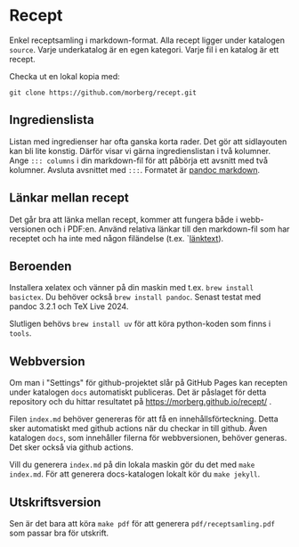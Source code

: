 # Recept

Enkel receptsamling i markdown-format. Alla recept ligger under katalogen `source`. Varje
underkatalog är en egen kategori. Varje fil i en katalog är ett recept.

Checka ut en lokal kopia med:

    git clone https://github.com/morberg/recept.git

## Ingredienslista

Listan med ingredienser har ofta ganska korta rader. Det gör att sidlayouten kan bli lite
konstig. Därför visar vi gärna ingredienslistan i två kolumner. Ange
`::: columns` i din markdown-fil för att påbörja ett avsnitt med två kolumner. Avsluta
avsnittet med `:::`. Formatet är [pandoc
markdown](https://pandoc.org/MANUAL.html#pandocs-markdown).

## Länkar mellan recept

Det går bra att länka mellan recept, kommer att fungera både i webb-versionen
och i PDF:en. Använd relativa länkar till den markdown-fil som har receptet och
ha inte med någon filändelse (t.ex. `[länktext](../Smått/sichuansk-chiliolja)).

## Beroenden

Installera xelatex och vänner på din maskin med t.ex. `brew install basictex`. Du behöver
också `brew install pandoc`. Senast testat med pandoc 3.2.1 och TeX Live 2024.

Slutligen behövs `brew install uv` för att köra python-koden som finns i `tools`.

## Webbversion

Om man i "Settings" för github-projektet slår på GitHub Pages kan recepten under katalogen
`docs` automatiskt publiceras. Det är påslaget för detta repository och du hittar
resultatet på <https://morberg.github.io/recept/> .

Filen `index.md` behöver genereras för att få en innehållsförteckning. Detta sker
automatiskt med github actions när du checkar in till github. Även katalogen `docs`, som
innehåller filerna för webbversionen, behöver generas. Det sker också via github actions.

Vill du generera `index.md` på din lokala maskin gör du det med `make index.md`. För
att generera docs-katalogen lokalt kör du `make jekyll`.

## Utskriftsversion

Sen är det bara att köra `make pdf` för att generera `pdf/receptsamling.pdf` som passar
bra för utskrift.
